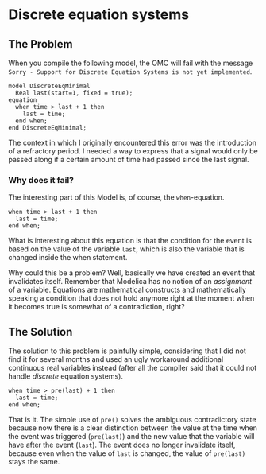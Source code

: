 # Discrete equation systems

## The Problem

When you compile the following model, the OMC will fail with the message `Sorry - Support for Discrete Equation Systems is not yet implemented`.

    model DiscreteEqMinimal
      Real last(start=1, fixed = true);
    equation
      when time > last + 1 then
        last = time;
      end when;
    end DiscreteEqMinimal;

The context in which I originally encountered this error was the introduction of a refractory period. I needed a way to express that a signal would only be passed along if a certain amount of time had passed since the last signal.

### Why does it fail?

The interesting part of this Model is, of course, the `when`-equation.

    when time > last + 1 then
      last = time;
    end when;

What is interesting about this equation is that the condition for the event is based on the value of the variable `last`, which is also the variable that is changed inside the when statement.

Why could this be a problem? Well, basically we have created an event that invalidates itself. Remember that Modelica has no notion of an *assignment* of a variable. Equations are mathematical constructs and mathematically speaking a condition that does not hold anymore right at the moment when it becomes true is somewhat of a contradiction, right?

## The Solution

The solution to this problem is painfully simple, considering that I did not find it for several months and used an ugly workaround additional continuous real variables instead (after all the compiler said that it could not handle *discrete* equation systems).

    when time > pre(last) + 1 then
      last = time;
    end when;

That is it. The simple use of `pre()` solves the ambiguous contradictory state because now there is a clear distinction between the value at the time when the event was triggered (`pre(last)`) and the new value that the variable will have after the event (`last`). The event does no longer invalidate itself, because even when the value of `last` is changed, the value of `pre(last)` stays the same.
